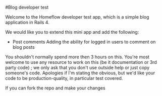 #Blog developer test

Welcome to the Homeflow developer test app, which is a simple blog application in Rails 4.

We would like you to extend this mini app and add the following:

-	Post comments Adding the ability for logged in users to comment on blog posts

You shouldn't normally spend more then 3 hours on this. You're most welcome to use any resource to work on this (be it documentation or 3rd party code) ; we only ask that you don't use outside help or just copy someone's code. Apologies if I'm stating the obvious, but we'd like your code to be production-quality, in particular test covered.

If you can fork the repo and make your changes
